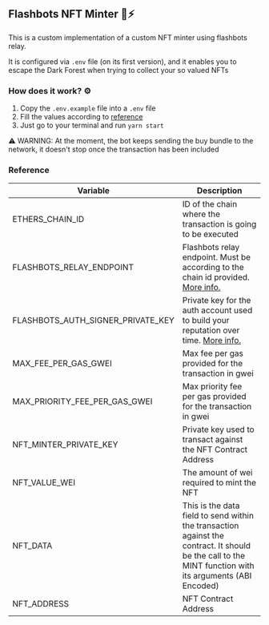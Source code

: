 ## Flashbots NFT Minter 🤖⚡️

This is a custom implementation of a custom NFT minter using flashbots relay.

It is configured via `.env` file (on its first version), and it enables you to escape the Dark Forest when trying to collect your so valued NFTs

### How does it work? ⚙️

1. Copy the `.env.example` file into a `.env` file
2. Fill the values according to [reference](#Reference)
3. Just go to your terminal and run `yarn start`

⚠️ WARNING: At the moment, the bot keeps sending the buy bundle to the network, it doesn't stop once the transaction has been included

### Reference

|Variable                 |Description                                                                                 |
|-------------------------|--------------------------------------------------------------------------------------------|
|ETHERS_CHAIN_ID                    |ID of the chain where the transaction is going to be executed|
|FLASHBOTS_RELAY_ENDPOINT           |Flashbots relay endpoint. Must be according to the chain id provided. [More info.](https://docs.flashbots.net/flashbots-auction/miners/mev-relay/#)  |
|FLASHBOTS_AUTH_SIGNER_PRIVATE_KEY  |Private key for the auth account used to build your reputation over time. [More info.](https://docs.flashbots.net/flashbots-auction/searchers/quick-start#how-to-send-your-first-flashbots-bundle) |
|MAX_FEE_PER_GAS_GWEI               |Max fee per gas provided for the transaction in gwei|
|MAX_PRIORITY_FEE_PER_GAS_GWEI      |Max priority fee per gas provided for the transaction in gwei|
|NFT_MINTER_PRIVATE_KEY             |Private key used to transact against the NFT Contract Address|
|NFT_VALUE_WEI                      |The amount of wei required to mint the NFT|
|NFT_DATA                           |This is the data field to send within the transaction against the contract. It should be the call to the MINT function with its arguments (ABI Encoded)|
|NFT_ADDRESS                        |NFT Contract Address|


